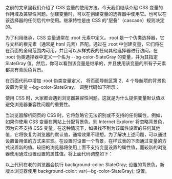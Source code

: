 之前的文章里我们介绍了 CSS 变量的使用方法。今天我们继续介绍 CSS 变量的作用域及兼容性问题。创建变量时，可以在创建变量的选择器中使用它。也可以在该选择器的任何后代中使用。继承特性是由 CSS 的"层叠"（cascade）规则决定的。

为了利用继承，CSS 变量通常在 :root 元素中定义。:root 是一个伪类选择器，它与文档的根元素（通常是 html 元素）匹配。通过在 :root 中创建变量，它们将在在页面的全局范围内可用，并且可以从样式表的任何其他选择器进行访问。在 :root 伪类选择器中定义一个名为 --bg-color-SlateGray 的变量，并为其指定 SlateGray 值。然后，你可以看到该变量是继承的，并且使用该变量的所有子元素都具有青灰色背景。

在页面代码中增加 :root 伪类变量定义， 将页面导航区第 2、4 个导航项的背景色设置为变量 --bg-color-SlateGray， 调整代码如下所示：

<style type="text/css">
    
    :root {
      --bg-color-SlateGray: SlateGray;
    }

    .menu li:nth-child(2) {  
      background-color: var(--bg-color-SlateGray);
    }

    .menu li:nth-child(4) {  
      background-color: var(--bg-color-SlateGray);
    }


</style>       

使用 CSS 时，大家都会遇到浏览器兼容性问题。这就是为什么提供变量默认值以避免浏览器兼容性问题的重要性。

当浏览器解析网页的 CSS 时，它将忽略它无法识别或不支持的任何属性。例如，如果你使用 CSS 变量在网站上分配背景色，则 Internet Explorer 将忽略背景色，因为它不支持 CSS 变量。在这种情况下，如果找不到为该属性设置的任何其他值，它将恢复为浏览器的默认值，通常效果不理想。为了解决上述问题，可以通过设置备用值的方式来实现。在设置时设置一个背景，在样式表的下面通过变量的方式设置新的值。较旧的浏览器将使用上面不支持变量设置的属性值，而较新的浏览器使用通过设置设置的属性值。将上面代码调整如下：


<style type="text/css">
    
    :root {
      --bg-color-SlateGray: SlateGray;
    }

    .menu li:nth-child(2) {  
      background-color: SlateGray;
      background-color: var(--bg-color-SlateGray);
    }

    .menu li:nth-child(4) { 
      background-color: SlateGray; 
      background-color: var(--bg-color-SlateGray);
    }

</style>   

以上代码在老的浏览器会执行 background-color: SlateGray; 设置的背景色，新版本浏览器使用 background-color: var(--bg-color-SlateGray); 设置。




